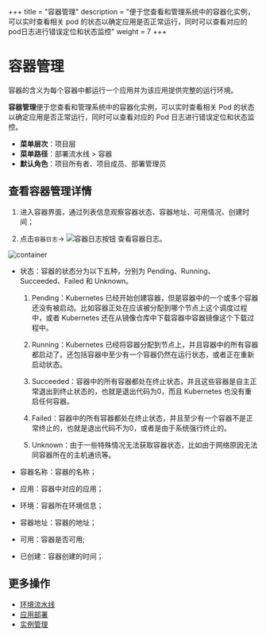 ﻿+++
title = "容器管理"
description = "便于您查看和管理系统中的容器化实例，可以实时查看相关 pod 的状态以确定应用是否正常运行，同时可以查看对应的 pod日志进行错误定位和状态监控"
weight = 7
+++


# 容器管理

容器的含义为每个容器中都运行一个应用并为该应用提供完整的运行环境。

**容器管理**便于您查看和管理系统中的容器化实例，可以实时查看相关 Pod 的状态以确定应用是否正常运行，同时可以查看对应的 Pod 日志进行错误定位和状态监控。

  - **菜单层次**：项目层
  - **菜单路径**：部署流水线 > 容器
  - **默认角色**：项目所有者、项目成员、部署管理员

## 查看容器管理详情

 1. 进入容器界面，通过列表信息观察容器状态、容器地址、可用情况、创建时间；

 1. 点击`容器日志`→ ![容器日志按钮](/docs/user-guide/deployment-pipeline/image/container_log_button.png) 查看容器日志。

![container](/docs/user-guide/deployment-pipeline/image/container.png) 

 - 状态：容器的状态分为以下五种，分别为 Pending、Running、Succeeded、Failed 和 Unknown。

    1. Pending：Kubernetes 已经开始创建容器，但是容器中的一个或多个容器还没有被启动。比如容器正处在应该被分配到哪个节点上这个调度过程中，或者 Kubernetes 还在从镜像仓库中下载容器中容器镜像这个下载过程中。

    2. Running：Kubernetes 已经将容器分配到节点上，并且容器中的所有容器都启动了。还包括容器中至少有一个容器仍然在运行状态，或者正在重新启动状态。

    3. Succeeded：容器中的所有容器都处在终止状态，并且这些容器是自主正常退出到终止状态的，也就是退出代码为0，而且 Kubernetes 也没有重启任何容器。

    4. Failed：容器中的所有容器都处在终止状态，并且至少有一个容器不是正常终止的，也就是退出代码不为0，或者是由于系统强行终止的。

    5. Unknown：由于一些特殊情况无法获取容器状态，比如由于网络原因无法同容器所在的主机通讯等。

 - 容器名称：容器的名称；
 - 应用：容器中对应的应用；
 - 环境：容器所在环境信息；
 - 容器地址：容器的地址；
 - 可用：容器是否可用;
 - 已创建：容器创建的时间；

## 更多操作
- [环境流水线](../environment-pipeline)
- [应用部署](../application-deployment)
- [实例管理](../instance)
